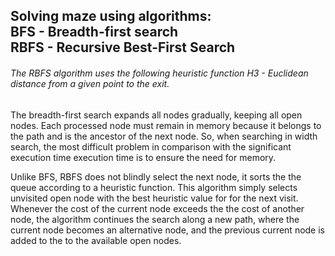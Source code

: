 <h2>Solving maze using algorithms:<br>
BFS - Breadth-first search<br>
RBFS - Recursive Best-First Search</h2>

<h6>The RBFS algorithm uses the following heuristic function
H3 - Euclidean distance from a given point to the exit.</h6>

The breadth-first search expands all nodes gradually, keeping all
open nodes. Each processed node must remain in memory because it
belongs to the path and is the ancestor of the next node. So, when searching in
width search, the most difficult problem in comparison with the significant execution time
execution time is to ensure the need for memory.

Unlike BFS, RBFS does not blindly select the next node, it sorts the
the queue according to a heuristic function. This algorithm simply selects
unvisited open node with the best heuristic value for
for the next visit. Whenever the cost of the current node exceeds the
the cost of another node, the algorithm continues the search along a new path, where
the current node becomes an alternative node, and the previous current node is added to the
to the available open nodes.
